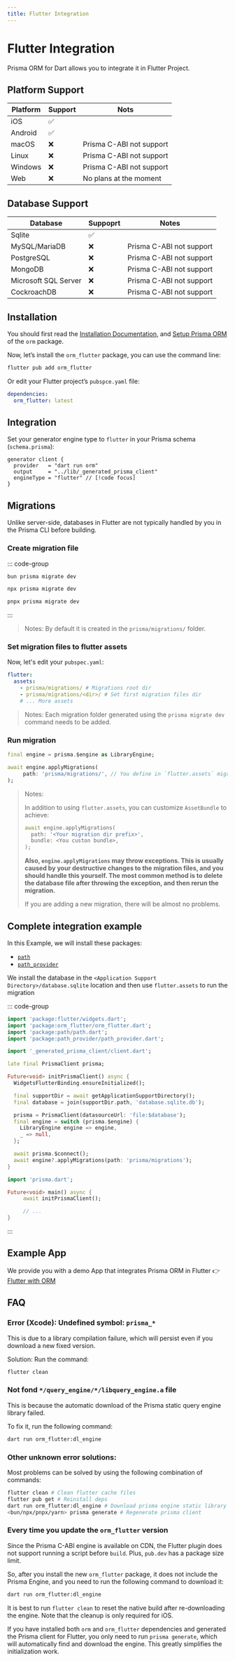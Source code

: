 ```yaml
---
title: Flutter Integration
---
```


# Flutter Integration

Prisma ORM for Dart allows you to integrate it in Flutter Project.

## Platform Support

| Platform | Support | Nots                     |
| -------- | ------- | ------------------------ |
| iOS      | ✅      |                          |
| Android  | ✅      |                          |
| macOS    | ❌      | Prisma C-ABI not support |
| Linux    | ❌      | Prisma C-ABI not support |
| Windows  | ❌      | Prisma C-ABI not support |
| Web      | ❌      | No plans at the moment   |

## Database Support

| Database             | Suppoprt | Notes                    |
| -------------------- | -------- | ------------------------ |
| Sqlite               | ✅       |                          |
| MySQL/MariaDB        | ❌       | Prisma C-ABI not support |
| PostgreSQL           | ❌       | Prisma C-ABI not support |
| MongoDB              | ❌       | Prisma C-ABI not support |
| Microsoft SQL Server | ❌       | Prisma C-ABI not support |
| CockroachDB          | ❌       | Prisma C-ABI not support |

## Installation

You should first read the [Installation Documentation](./index.md#installation), and [Setup Prisma ORM](./setup.md) of the `orm` package.

Now, let’s install the `orm_flutter` package, you can use the command line:

```bash
flutter pub add orm_flutter
```

Or edit your Flutter project’s `pubspce.yaml` file:

```yaml
dependencies:
  orm_flutter: latest
```

## Integration

Set your generator engine type to `flutter` in your Prisma schema (`schema.prisma`):

```prisma
generator client {
  provider   = "dart run orm"
  output     = "../lib/_generated_prisma_client"
  engineType = "flutter" // [!code focus]
}
```

## Migrations

Unlike server-side, databases in Flutter are not typically handled by you in the Prisma CLI before building.

### Create migration file

::: code-group

```bash [Bun.js]
bun prisma migrate dev
```

```bash [NPM]
npx prisma migrate dev
```

```bash [pnpm]
pnpx prisma migrate dev
```

:::

> Notes: By default it is created in the `prisma/migrations/` folder.

### Set migration files to flutter assets

Now, let's edit your `pubspec.yaml`:

```yaml
flutter:
  assets:
    - prisma/migrations/ # Migrations root dir
    - prisma/migrations/<dir>/ # Set first migration files dir
    # ... More assets
```

> Notes: Each migration folder generated using the `prisma migrate dev` command needs to be added.

### Run migration

```dart
final engine = prisma.$engine as LibraryEngine;

await engine.applyMigrations(
     path: 'prisma/migrations/', // You define in `flutter.assets` migrations root dir
);
```

> Notes:
>
> In addition to using `flutter.assets`, you can customize `AssetBundle` to achieve:
>
> ```dart
> await engine.applyMigrations(
>   path: '<Your migration dir prefix>',
>   bundle: <You custon bundle>,
> );
> ```
>
> **Also, `engine.applyMigrations` may throw exceptions. This is usually caused by your destructive changes to the migration files, and you should handle this yourself. The most common method is to delete the database file after throwing the exception, and then rerun the migration.**
>
> If you are adding a new migration, there will be almost no problems.

## Complete integration example

In this Example, we will install these packages:

- [`path`](https://pub.dev/packages/path)
- [`path_provider`](https://pub.dev/packages/path_provider)

We install the database in the `<Application Support Directory>/database.sqlite` location and then use `flutter.assets` to run the migration

::: code-group

```dart [lib/prisma.dart]
import 'package:flutter/widgets.dart';
import 'package:orm_flutter/orm_flutter.dart';
import 'package:path/path.dart';
import 'package:path_provider/path_provider.dart';

import '_generated_prisma_client/client.dart';

late final PrismaClient prisma;

Future<void> initPrismaClient() async {
  WidgetsFlutterBinding.ensureInitialized();

  final supportDir = await getApplicationSupportDirectory();
  final database = join(supportDir.path, 'database.sqlite.db');

  prisma = PrismaClient(datasourceUrl: 'file:$database');
  final engine = switch (prisma.$engine) {
    LibraryEngine engine => engine,
    _ => null,
  };

  await prisma.$connect();
  await engine?.applyMigrations(path: 'prisma/migrations');
}

```

```dart [lib/main.dart]
import 'prisma.dart';

Future<void> main() async {
     await initPrismaClient();

     // ...
}
```

:::

## Example App

We provide you with a demo App that integrates Prisma ORM in Flutter 👉 [Flutter with ORM](https://github.com/medz/prisma-dart/tree/main/examples/flutter_with_orm)

## FAQ

### Error (Xcode): Undefined symbol: `prisma_*`

This is due to a library compilation failure, which will persist even if you download a new fixed version.

Solution: Run the command:

```bash
flutter clean
```

### Not fond `*/query_engine/*/libquery_engine.a` file

This is because the automatic download of the Prisma static query engine library failed.

To fix it, run the following command:

```bash
dart run orm_flutter:dl_engine
```

### Other unknown error solutions:

Most problems can be solved by using the following combination of commands:

```bash
flutter clean # Clean flutter cache files
flutter pub get # Reinstall deps
dart run orm_flutter:dl_engine # Download prisma engine static library
<bun/npx/pnpx/yarn> prisma generate # Regenerate prisma client
```

### Every time you update the `orm_flutter` version

Since the Prisma C-ABI engine is available on CDN, the Flutter plugin does not support running a script before `build`. Plus, `pub.dev` has a package size limit.

So, after you install the new `orm_flutter` package, it does not include the Prisma Engine, and you need to run the following command to download it:

```bash
dart run orm_flutter:dl_engine
```

It is best to run `flutter clean` to reset the native build after re-downloading the engine. Note that the cleanup is only required for iOS.

If you have installed both `orm` and `orm_flutter` dependencies and generated the Prisma client for Flutter, you only need to run `prisma generate`, which will automatically find and download the engine. This greatly simplifies the initialization work.
